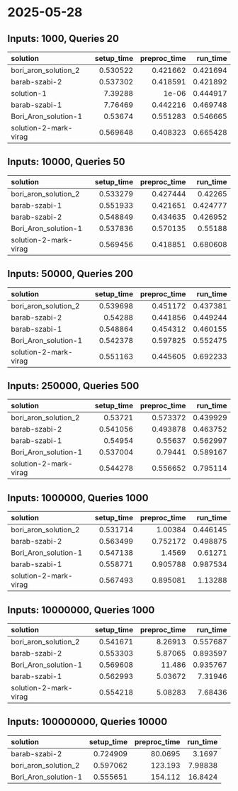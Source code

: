 # 2025-05-28

## Inputs: 1000, Queries 20

| solution              |   setup_time |   preproc_time |   run_time |
|:----------------------|-------------:|---------------:|-----------:|
| bori_aron_solution_2  |     0.530522 |       0.421662 |   0.421694 |
| barab-szabi-2         |     0.537302 |       0.418591 |   0.421892 |
| solution-1            |     7.39288  |       1e-06    |   0.444917 |
| barab-szabi-1         |     7.76469  |       0.442216 |   0.469748 |
| Bori_Aron_solution-1  |     0.53674  |       0.551283 |   0.546665 |
| solution-2-mark-virag |     0.569648 |       0.408323 |   0.665428 |

## Inputs: 10000, Queries 50

| solution              |   setup_time |   preproc_time |   run_time |
|:----------------------|-------------:|---------------:|-----------:|
| bori_aron_solution_2  |     0.533279 |       0.427444 |   0.42265  |
| barab-szabi-1         |     0.551933 |       0.421651 |   0.424777 |
| barab-szabi-2         |     0.548849 |       0.434635 |   0.426952 |
| Bori_Aron_solution-1  |     0.537836 |       0.570135 |   0.55188  |
| solution-2-mark-virag |     0.569456 |       0.418851 |   0.680608 |

## Inputs: 50000, Queries 200

| solution              |   setup_time |   preproc_time |   run_time |
|:----------------------|-------------:|---------------:|-----------:|
| bori_aron_solution_2  |     0.539698 |       0.451172 |   0.437381 |
| barab-szabi-2         |     0.54288  |       0.441856 |   0.449244 |
| barab-szabi-1         |     0.548864 |       0.454312 |   0.460155 |
| Bori_Aron_solution-1  |     0.542378 |       0.597825 |   0.552475 |
| solution-2-mark-virag |     0.551163 |       0.445605 |   0.692233 |

## Inputs: 250000, Queries 500

| solution              |   setup_time |   preproc_time |   run_time |
|:----------------------|-------------:|---------------:|-----------:|
| bori_aron_solution_2  |     0.53721  |       0.573372 |   0.439929 |
| barab-szabi-2         |     0.541056 |       0.493878 |   0.463752 |
| barab-szabi-1         |     0.54954  |       0.55637  |   0.562997 |
| Bori_Aron_solution-1  |     0.537004 |       0.79441  |   0.589167 |
| solution-2-mark-virag |     0.544278 |       0.556652 |   0.795114 |

## Inputs: 1000000, Queries 1000

| solution              |   setup_time |   preproc_time |   run_time |
|:----------------------|-------------:|---------------:|-----------:|
| bori_aron_solution_2  |     0.531714 |       1.00384  |   0.446145 |
| barab-szabi-2         |     0.563499 |       0.752172 |   0.498875 |
| Bori_Aron_solution-1  |     0.547138 |       1.4569   |   0.61271  |
| barab-szabi-1         |     0.558771 |       0.905788 |   0.987534 |
| solution-2-mark-virag |     0.567493 |       0.895081 |   1.13288  |

## Inputs: 10000000, Queries 1000

| solution              |   setup_time |   preproc_time |   run_time |
|:----------------------|-------------:|---------------:|-----------:|
| bori_aron_solution_2  |     0.541671 |        8.26913 |   0.557687 |
| barab-szabi-2         |     0.553303 |        5.87065 |   0.893597 |
| Bori_Aron_solution-1  |     0.569608 |       11.486   |   0.935767 |
| barab-szabi-1         |     0.562993 |        5.03672 |   7.31946  |
| solution-2-mark-virag |     0.554218 |        5.08283 |   7.68436  |

## Inputs: 100000000, Queries 10000

| solution             |   setup_time |   preproc_time |   run_time |
|:---------------------|-------------:|---------------:|-----------:|
| barab-szabi-2        |     0.724909 |        80.0695 |    3.1697  |
| bori_aron_solution_2 |     0.597062 |       123.193  |    7.98838 |
| Bori_Aron_solution-1 |     0.555651 |       154.112  |   16.8424  |